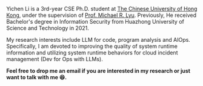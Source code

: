 Yichen Li is a 3rd-year CSE Ph.D. student at [The Chinese University of Hong Kong](https://www.cuhk.edu.hk), under the supervision of [Prof. Michael R. Lyu](https://www.cse.cuhk.edu.hk/lyu/). Previously, He received Bachelor's degree in Information Security from Huazhong University of Science and Technology in 2021.

My research interests include LLM for code, program analysis and AIOps. Specifically, I am devoted to improving the quality of system runtime information and utilizing system runtime behaviors for cloud incident management (Dev for Ops with LLMs). 

**Feel free to drop me an email if you are interested in my research or just want to talk with me 😆.**

